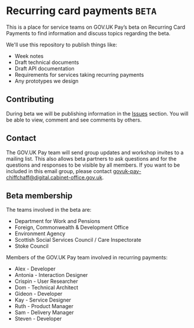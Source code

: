 # Recurring card payments `BETA`

This is a place for service teams on GOV.UK Pay’s beta on Recurring Card Payments to find information and discuss topics regarding the beta.

We'll use this repository to publish things like:
- Week notes
- Draft technical documents
- Draft API documentation
- Requirements for services taking recurring payments
- Any prototypes we design

## Contributing
During beta we will be publishing information in the [Issues](https://github.com/alphagov/pay-recurring-card-payments/issues) section. You will be able to view, comment and see comments by others.

## Contact
The GOV.UK Pay team will send group updates and workshop invites to a mailing list. This also allows beta partners to ask questions and for the questions and responses to be visible by all members. If you want to be included in this email group, please contact govuk-pay-chiffchaff@digital.cabinet-office.gov.uk. 

## Beta membership
The teams involved in the beta are:
- Department for Work and Pensions
- Foreign, Commonwealth & Development Office
- Environment Agency
- Scottish Social Services Council / Care Inspectorate
- Stoke Council

Members of the GOV.UK Pay team involved in recurring payments:
- Alex - Developer
- Antonia - Interaction Designer
- Crispin - User Researcher
- Dom - Technical Architect
- Gideon - Developer
- Kay - Service Designer
- Ruth - Product Manager
- Sam - Delivery Manager
- Steven - Developer
